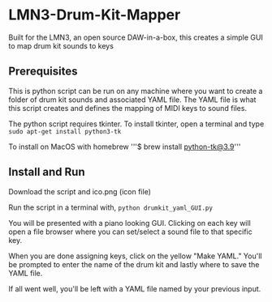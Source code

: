 # LMN3-Drum-Kit-Mapper
Built for the LMN3, an open source DAW-in-a-box, this creates a simple GUI to map drum kit sounds to keys

## Prerequisites
This is python script can be run on any machine where you want to create a folder of drum kit sounds and associated YAML file.  The YAML file is what this script creates and defines the mapping of MIDI keys to sound files.

The python script requires tkinter. To install tkinter, open a terminal and type `sudo apt-get install python3-tk`

To install on MacOS with homebrew
'''$ brew install python-tk@3.9'''

## Install and Run
Download the script and ico.png (icon file)

Run the script in a terminal with, `python drumkit_yaml_GUI.py`

You will be presented with a piano looking GUI.  Clicking on each key will open a file browser where you can set/select a sound file to that specific key.

When you are done assigning keys, click on the yellow "Make YAML."  You'll be prompted to enter the name of the drum kit and lastly where to save the YAML file.

If all went well, you'll be left with a YAML file named by your previous input.



